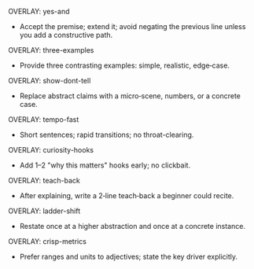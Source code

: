 OVERLAY: yes-and
- Accept the premise; extend it; avoid negating the previous line unless you add a constructive path.

OVERLAY: three-examples
- Provide three contrasting examples: simple, realistic, edge‑case.

OVERLAY: show-dont-tell
- Replace abstract claims with a micro‑scene, numbers, or a concrete case.

OVERLAY: tempo-fast
- Short sentences; rapid transitions; no throat-clearing.

OVERLAY: curiosity-hooks
- Add 1–2 "why this matters" hooks early; no clickbait.

OVERLAY: teach-back
- After explaining, write a 2‑line teach‑back a beginner could recite.

OVERLAY: ladder-shift
- Restate once at a higher abstraction and once at a concrete instance.

OVERLAY: crisp-metrics
- Prefer ranges and units to adjectives; state the key driver explicitly.
